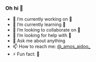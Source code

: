 ### Oh hi 👋

- 🔭 I’m currently working on 👀
- 🌱 I’m currently learning 👀
- 👯 I’m looking to collaborate on 👀
- 🤔 I’m looking for help with 👀
- 💬 Ask me about anything
- 📫 How to reach me: [@\_amos_aidoo\_](https://twitter.com/_amos_aidoo_)
- ⚡ Fun fact: 🥴
